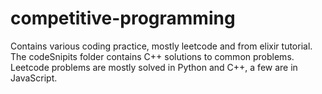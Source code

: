 # competitive-programming

Contains various coding practice, mostly leetcode and from elixir tutorial. The codeSnipits folder contains C++ solutions to common problems. Leetcode problems are mostly solved in Python and C++, a few are in JavaScript.
